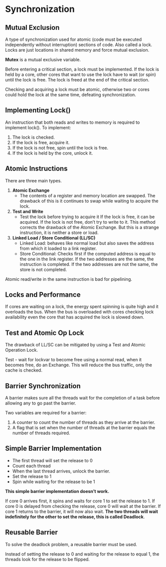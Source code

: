 # Synchronization

## Mutual Exclusion

A type of synchronization used for atomic (code must be executed independently without interruption) sections of code. Also called a lock. Locks are just locations in shared memory and force mutual exclusion.

**Mutex** is a mutual exclusive variable.

Before entering a critical section, a lock must be implemented. If the lock is held by a core, other cores that want to use the lock have to wait (or spin) until the lock is free. The lock is freed at the end of the critical section.

Checking and acquiring a lock must be atomic, otherwise two or cores could hold the lock at the same time, defeating synchronization.

## Implementing Lock()

An instruction that both reads and writes to memory is required to implement lock(). To implement:

1. The lock is checked.
2. If the lock is free, acquire it.
3. If the lock is not free, spin until the lock is free.
4. If the lock is held by the core, unlock it.

## Atomic Instructions

There are three main types.

1. **Atomic Exchange**
   - The contents of a register and memory location are swapped. The drawback of this is it continues to swap while waiting to acquire the lock.
2. **Test and Write**
   - Test the lock before trying to acquire it If the lock is free, it can be acquired. If the lock is not free, don’t try to write to it. This method corrects the drawback of the Atomic Exchange. But this is a strange instruction, it is neither a store or load.
3. **Linked Load / Store Conditional (LL/SC)**
   - Linked Load: behaves like normal load but also saves the address from which it loaded to a link register.
   - Store Conditional: Checks first if the computed address is equal to the one in the link register. If the two addresses are the same, the instruction is completed. If the two addresses are not the same, the store is not completed.

Atomic read/write in the same instruction is bad for pipelining.

## Locks and Performance

If cores are waiting on a lock, the energy spent spinning is quite high and it overloads the bus. When the bus is overloaded with cores checking lock availability even the core that has acquired the lock is slowed down.

## Test and Atomic Op Lock

The drawback of LL/SC can be mitigated by using a Test and Atomic Operation Lock.

Test - wait for lockvar to become free using a normal read, when it becomes free, do an Exchange. This will reduce the bus traffic, only the cache is checked.

## Barrier Synchronization

A barrier makes sure all the threads wait for the completion of a task before allowing any to go past the barrier.

Two variables are required for a barrier:

   1. A counter to count the number of threads as they arrive at the barrier.
   2. A flag that is set when the number of threads at the barrier equals the number of threads required.

## Simple Barrier Implementation

- The first thread will set the release to 0
- Count each thread
- When the last thread arrives, unlock the barrier.
- Set the release to 1
- Spin while waiting for the release to be 1

**This simple barrier implementation doesn’t work.**

If core 0 arrives first, it spins and waits for core 1 to set the release to 1. If core 0 is delayed from checking the release, core 0 will wait at the barrier. If core 1 returns to the barrier, it will now also wait. **The two threads will wait indefinitely for the other to set the release, this is called Deadlock**.

## Reusable Barrier

To solve the deadlock problem, a reusable barrier must be used.

Instead of setting the release to 0 and waiting for the release to equal 1, the threads look for the release to be flipped.
